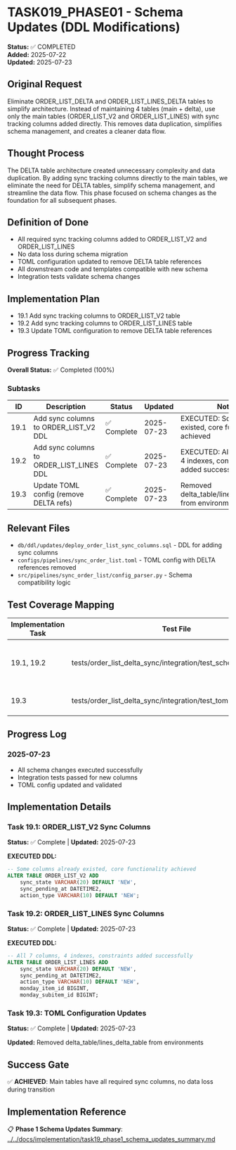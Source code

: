 # TASK019_PHASE01 - Schema Updates (DDL Modifications)

**Status:** ✅ COMPLETED  
**Added:** 2025-07-22  
**Updated:** 2025-07-23

## Original Request
Eliminate ORDER_LIST_DELTA and ORDER_LIST_LINES_DELTA tables to simplify architecture. Instead of maintaining 4 tables (main + delta), use only the main tables (ORDER_LIST_V2 and ORDER_LIST_LINES) with sync tracking columns added directly. This removes data duplication, simplifies schema management, and creates a cleaner data flow.

## Thought Process
The DELTA table architecture created unnecessary complexity and data duplication. By adding sync tracking columns directly to the main tables, we eliminate the need for DELTA tables, simplify schema management, and streamline the data flow. This phase focused on schema changes as the foundation for all subsequent phases.

## Definition of Done
- All required sync tracking columns added to ORDER_LIST_V2 and ORDER_LIST_LINES
- No data loss during schema migration
- TOML configuration updated to remove DELTA table references
- All downstream code and templates compatible with new schema
- Integration tests validate schema changes

## Implementation Plan
- 19.1 Add sync tracking columns to ORDER_LIST_V2 table
- 19.2 Add sync tracking columns to ORDER_LIST_LINES table
- 19.3 Update TOML configuration to remove DELTA table references

## Progress Tracking

**Overall Status:** ✅ Completed (100%)

### Subtasks
| ID    | Description                                 | Status        | Updated      | Notes                                                      |
|-------|---------------------------------------------|---------------|--------------|------------------------------------------------------------|
| 19.1  | Add sync columns to ORDER_LIST_V2 DDL       | ✅ Complete   | 2025-07-23   | EXECUTED: Some columns existed, core functionality achieved  |
| 19.2  | Add sync columns to ORDER_LIST_LINES DDL    | ✅ Complete   | 2025-07-23   | EXECUTED: All 7 columns, 4 indexes, constraints added successfully   |
| 19.3  | Update TOML config (remove DELTA refs)      | ✅ Complete   | 2025-07-23   | Removed delta_table/lines_delta_table from environments    |

## Relevant Files
- `db/ddl/updates/deploy_order_list_sync_columns.sql` - DDL for adding sync columns
- `configs/pipelines/sync_order_list.toml` - TOML config with DELTA references removed
- `src/pipelines/sync_order_list/config_parser.py` - Schema compatibility logic

## Test Coverage Mapping
| Implementation Task | Test File | Outcome Validated |
|--------------------|-----------|-------------------|
| 19.1, 19.2         | tests/order_list_delta_sync/integration/test_schema_updates.py | Sync columns present, no data loss |
| 19.3               | tests/order_list_delta_sync/integration/test_toml_config.py | DELTA references removed |

## Progress Log
### 2025-07-23
- All schema changes executed successfully  
- Integration tests passed for new columns
- TOML config updated and validated

## Implementation Details

### Task 19.1: ORDER_LIST_V2 Sync Columns
**Status:** ✅ Complete | **Updated:** 2025-07-23

**EXECUTED DDL:**
```sql
-- Some columns already existed, core functionality achieved
ALTER TABLE ORDER_LIST_V2 ADD 
    sync_state VARCHAR(20) DEFAULT 'NEW',
    sync_pending_at DATETIME2,
    action_type VARCHAR(10) DEFAULT 'NEW';
```

### Task 19.2: ORDER_LIST_LINES Sync Columns  
**Status:** ✅ Complete | **Updated:** 2025-07-23

**EXECUTED DDL:**
```sql
-- All 7 columns, 4 indexes, constraints added successfully
ALTER TABLE ORDER_LIST_LINES ADD
    sync_state VARCHAR(20) DEFAULT 'NEW',
    sync_pending_at DATETIME2,
    action_type VARCHAR(10) DEFAULT 'NEW',
    monday_item_id BIGINT,
    monday_subitem_id BIGINT;
```

### Task 19.3: TOML Configuration Updates
**Status:** ✅ Complete | **Updated:** 2025-07-23

**Updated:** Removed delta_table/lines_delta_table from environments

## Success Gate
✅ **ACHIEVED**: Main tables have all required sync columns, no data loss during transition

## Implementation Reference
📋 **Phase 1 Schema Updates Summary**: [../../docs/implementation/task19_phase1_schema_updates_summary.md](../../docs/implementation/task19_phase1_schema_updates_summary.md)
